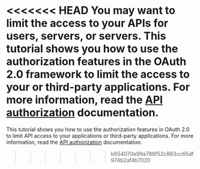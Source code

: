 <<<<<<< HEAD
You may want to limit the access to your APIs for users, servers, or servers. This tutorial shows you how to use the authorization features in the OAuth 2.0 framework to limit the access to your or third-party applications. 
For more information, read the [API authorization](/api-auth) documentation.
=======
This tutorial shows you how to use the authorization features in OAuth 2.0 to limit API access to your applications or third-party applications. 
For more information, read the [API authorization](https://auth0.com/docs/api-auth) documentation.
>>>>>>> b654070e99a788f52c863cc65df974b2af4b7020
